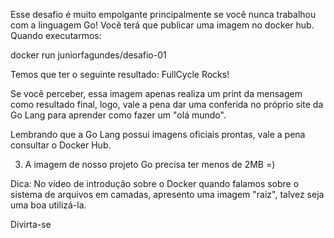 Esse desafio é muito empolgante principalmente se você nunca trabalhou com a linguagem Go!
Você terá que publicar uma imagem no docker hub. Quando executarmos:

docker run juniorfagundes/desafio-01

Temos que ter o seguinte resultado: FullCycle Rocks!

Se você perceber, essa imagem apenas realiza um print da mensagem como resultado final, logo, vale a pena dar uma conferida no próprio site da Go Lang para aprender como fazer um "olá mundo".

Lembrando que a Go Lang possui imagens oficiais prontas, vale a pena consultar o Docker Hub.

3) A imagem de nosso projeto Go precisa ter menos de 2MB =)

Dica: No vídeo de introdução sobre o Docker quando falamos sobre o sistema de arquivos em camadas, apresento uma imagem "raiz", talvez seja uma boa utilizá-la.

Divirta-se